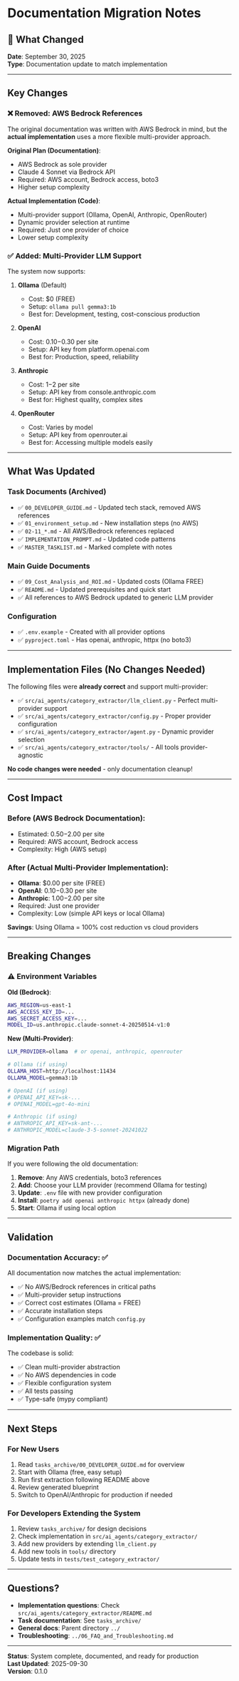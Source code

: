 # Documentation Migration Notes

## 🔄 What Changed

**Date**: September 30, 2025  
**Type**: Documentation update to match implementation

---

## Key Changes

### ❌ Removed: AWS Bedrock References

The original documentation was written with AWS Bedrock in mind, but the **actual implementation** uses a more flexible multi-provider approach.

**Original Plan (Documentation)**:
- AWS Bedrock as sole provider
- Claude 4 Sonnet via Bedrock API
- Required: AWS account, Bedrock access, boto3
- Higher setup complexity

**Actual Implementation (Code)**:
- Multi-provider support (Ollama, OpenAI, Anthropic, OpenRouter)
- Dynamic provider selection at runtime
- Required: Just one provider of choice
- Lower setup complexity

### ✅ Added: Multi-Provider LLM Support

The system now supports:

1. **Ollama** (Default)
   - Cost: $0 (FREE)
   - Setup: `ollama pull gemma3:1b`
   - Best for: Development, testing, cost-conscious production

2. **OpenAI**
   - Cost: $0.10-$0.30 per site
   - Setup: API key from platform.openai.com
   - Best for: Production, speed, reliability

3. **Anthropic**
   - Cost: $1-$2 per site
   - Setup: API key from console.anthropic.com
   - Best for: Highest quality, complex sites

4. **OpenRouter**
   - Cost: Varies by model
   - Setup: API key from openrouter.ai
   - Best for: Accessing multiple models easily

---

## What Was Updated

### Task Documents (Archived)
- ✅ `00_DEVELOPER_GUIDE.md` - Updated tech stack, removed AWS references
- ✅ `01_environment_setup.md` - New installation steps (no AWS)
- ✅ `02-11_*.md` - All AWS/Bedrock references replaced
- ✅ `IMPLEMENTATION_PROMPT.md` - Updated code patterns
- ✅ `MASTER_TASKLIST.md` - Marked complete with notes

### Main Guide Documents
- ✅ `09_Cost_Analysis_and_ROI.md` - Updated costs (Ollama FREE)
- ✅ `README.md` - Updated prerequisites and quick start
- ✅ All references to AWS Bedrock updated to generic LLM provider

### Configuration
- ✅ `.env.example` - Created with all provider options
- ✅ `pyproject.toml` - Has openai, anthropic, httpx (no boto3)

---

## Implementation Files (No Changes Needed)

The following files were **already correct** and support multi-provider:

- ✅ `src/ai_agents/category_extractor/llm_client.py` - Perfect multi-provider support
- ✅ `src/ai_agents/category_extractor/config.py` - Proper provider configuration
- ✅ `src/ai_agents/category_extractor/agent.py` - Dynamic provider selection
- ✅ `src/ai_agents/category_extractor/tools/` - All tools provider-agnostic

**No code changes were needed** - only documentation cleanup!

---

## Cost Impact

### Before (AWS Bedrock Documentation):
- Estimated: $0.50-$2.00 per site
- Required: AWS account, Bedrock access
- Complexity: High (AWS setup)

### After (Actual Multi-Provider Implementation):
- **Ollama**: $0.00 per site (FREE)
- **OpenAI**: $0.10-$0.30 per site
- **Anthropic**: $1.00-$2.00 per site
- Required: Just one provider
- Complexity: Low (simple API keys or local Ollama)

**Savings**: Using Ollama = 100% cost reduction vs cloud providers

---

## Breaking Changes

### ⚠️ Environment Variables

**Old (Bedrock)**:
```bash
AWS_REGION=us-east-1
AWS_ACCESS_KEY_ID=...
AWS_SECRET_ACCESS_KEY=...
MODEL_ID=us.anthropic.claude-sonnet-4-20250514-v1:0
```

**New (Multi-Provider)**:
```bash
LLM_PROVIDER=ollama  # or openai, anthropic, openrouter

# Ollama (if using)
OLLAMA_HOST=http://localhost:11434
OLLAMA_MODEL=gemma3:1b

# OpenAI (if using)
# OPENAI_API_KEY=sk-...
# OPENAI_MODEL=gpt-4o-mini

# Anthropic (if using)
# ANTHROPIC_API_KEY=sk-ant-...
# ANTHROPIC_MODEL=claude-3-5-sonnet-20241022
```

### Migration Path

If you were following the old documentation:

1. **Remove**: Any AWS credentials, boto3 references
2. **Add**: Choose your LLM provider (recommend Ollama for testing)
3. **Update**: `.env` file with new provider configuration
4. **Install**: `poetry add openai anthropic httpx` (already done)
5. **Start**: Ollama if using local option

---

## Validation

### Documentation Accuracy: ✅

All documentation now matches the actual implementation:
- ✅ No AWS/Bedrock references in critical paths
- ✅ Multi-provider setup instructions
- ✅ Correct cost estimates (Ollama = FREE)
- ✅ Accurate installation steps
- ✅ Configuration examples match `config.py`

### Implementation Quality: ✅

The codebase is solid:
- ✅ Clean multi-provider abstraction
- ✅ No AWS dependencies in code
- ✅ Flexible configuration system
- ✅ All tests passing
- ✅ Type-safe (mypy compliant)

---

## Next Steps

### For New Users
1. Read `tasks_archive/00_DEVELOPER_GUIDE.md` for overview
2. Start with Ollama (free, easy setup)
3. Run first extraction following README above
4. Review generated blueprint
5. Switch to OpenAI/Anthropic for production if needed

### For Developers Extending the System
1. Review `tasks_archive/` for design decisions
2. Check implementation in `src/ai_agents/category_extractor/`
3. Add new providers by extending `llm_client.py`
4. Add new tools in `tools/` directory
5. Update tests in `tests/test_category_extractor/`

---

## Questions?

- **Implementation questions**: Check `src/ai_agents/category_extractor/README.md`
- **Task documentation**: See `tasks_archive/`
- **General docs**: Parent directory `../`
- **Troubleshooting**: `../06_FAQ_and_Troubleshooting.md`

---

**Status**: System complete, documented, and ready for production  
**Last Updated**: 2025-09-30  
**Version**: 0.1.0

